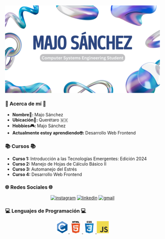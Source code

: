![Header](Images/Presentacion.png)

### 👤 Acerca de mí 👤
<ul>
<li><b> Nombre👤: </b> Majo Sánchez </li>
<li><b> Ubicación📍: </b> Querétaro 🇲🇽 </li>
<li><b> Hobbies🎮: </b> Majo Sánchez </li>
<li><b> Actualmente estoy aprendiendo🤓: </b> Desarrollo Web Frontend </li>

</ul>

### 📚 Cursos 📚
<ul>

<li><b> Curso 1: </b> Introducción a las Tecnologías Emergentes: Edición 2024 </li>
<li><b> Curso 2: </b> Manejo de Hojas de Cálculo Básico II </li>
<li><b> Curso 3: </b> Automanejo del Estrés </li>
<li><b> Curso 4: </b> Desarrollo Web Frontend </li>

</ul>

### 🌐 Redes Sociales 🌐
<div align="center">
  <a href="https://www.instagram.com/_majosancheeez/" target="_blank"><img src="https://th.bing.com/th/id/R.7742981d5b7a464d4200a26eb5a6b512?rik=qaGbTlXYPYFajQ&pid=ImgRaw&r=0" target="_blank" alt="instagram" width="40" height="40"></a>
  <a href="https://www.linkedin.com/in/majosaaanchez/" target="_blank"><img src="[https://raw.githubusercontent.com/devicons/devicon/6910f0503efdd315c8f9b858234310c06e04d9c0/icons/linkedin/linkedin-original-wordmark.svg](https://raw.githubusercontent.com/devicons/devicon/6910f0503efdd315c8f9b858234310c06e04d9c0/icons/linkedin/linkedin-original.svg)" target="_blank" alt="linkedin" width="40" height="40"></a> 
  <a href="mailto:majitosanz18@gmail.com"><img src="https://www.pngmart.com/files/16/Gmail-Logo-PNG-Transparent-Image.png" target="_blank" alt="gmail" width="40" height="40"></a>
</div>

### 💻 Lenguajes de Programación 💻
<p align="center">
    <a href="https://www.learn-c.org/" target="_blank">
        <img src="https://raw.githubusercontent.com/devicons/devicon/6910f0503efdd315c8f9b858234310c06e04d9c0/icons/c/c-original.svg" alt="c" width="40" height="40"/>
    </a>
    <a href="https://www.w3.org/html/" target="_blank">
        <img src="https://raw.githubusercontent.com/devicons/devicon/master/icons/html5/html5-original-wordmark.svg" alt="html" width="40" height="40"/>
    </a>
    <a href="https://www.w3schools.com/css/" target="_blank">
        <img src="https://raw.githubusercontent.com/devicons/devicon/master/icons/css3/css3-original-wordmark.svg" alt="css" width="40" height="40"/>
    </a>
    <a href="https://developer.mozilla.org/en-US/docs/Web/JavaScript" target="_blank">
        <img src="https://raw.githubusercontent.com/devicons/devicon/master/icons/javascript/javascript-original.svg" alt="javascript" width="40" height="40"/>
    </a>
</p>
